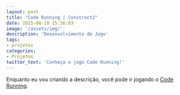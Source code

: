 ```yaml
---
layout: post
title: "Code Running | Construct2"
date: 2015-08-10 15:56:03
image: '/assets/img/'
description: 'Desenvolvimento de Jogo'
tags:
- projetos  
categories:
- Projetos
twitter_text: 'Conheça o jogo Code Running!'
---
```


Enquanto eu vou criando a descrição, você pode ir jogando o [Code Running][coderunning].


[coderunning]: http://www.coderunning.com.br/